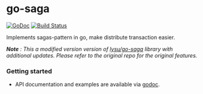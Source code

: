 # go-saga

[![GoDoc](https://godoc.org/github.com/cikupin/go-saga?status.svg)](https://godoc.org/github.com/cikupin/go-saga)
[![Build Status](https://travis-ci.org/cikupin/go-saga.svg?branch=master)](https://travis-ci.org/cikupin/go-saga)

Implements sagas-pattern in go, make distribute transaction easier.

_**Note** : This a modified version version of [lysu/go-saga](https://github.com/lysu/go-saga) library with additional updates. Please refer to the original repo for the original features._

### Getting started

- API documentation and examples are available via [godoc](https://godoc.org/github.com/cikupin/go-saga).

